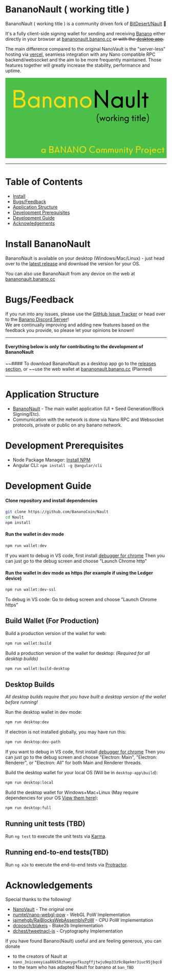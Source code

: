 # BananoNault ( working title )

BananoNault ( working title ) is a community driven fork of [BitDesert/Nault](https://github.com/BitDesert/Nault) 💙

It's a fully client-side signing wallet for sending and receiving [Banano](https://github.com/BananoCoin/banano) either directly in your browser at [bananonault.banano.cc](https://bananonault.banano.cc/)  ~~or with the [desktop app](https://github.com/BitDesert/Nault/releases/latest).~~

The main difference compared to the original NanoVault is the "server-less" hosting via [vercel](https://nault.vercel.app), seamless integration with any Nano compatible RPC backend/websocket and the aim to be more frequently maintained. Those features together will greatly increase the stability, performance and uptime.


![BananoNault Project Banner](/.github/BananoNault_repository-card.png)
___

# Table of Contents
* [Install](#install-BananoNault)
* [Bugs/Feedback](#bugsfeedback)
* [Application Structure](#application-structure)
* [Development Prerequisites](#development-prerequisites)
* [Development Guide](#development-guide)
* [Acknowledgements](#acknowledgements)


# Install BananoNault
BananoNault is available on your desktop (Windows/Mac/Linux) - just head over to the [latest release](https://github.com/BitDesert/Nault/releases/latest) and download the version for your OS.

You can also use BananoNault from any device on the web at [bananonault.banano.cc](https://bananonault.banano.cc/)

# Bugs/Feedback
If you run into any issues, please use the [GitHub Issue Tracker](https://github.com/BananoCoin/Nault/issues) or head over to the [Banano Discord Server](http://chat.banano.cc/)!  
We are continually improving and adding new features based on the feedback you provide, so please let your opinions be known!

___

#### Everything below is only for contributing to the development of BananoNault
~~#### To download BananoNault as a desktop app go to the [releases section](https://github.com/BananoCoin/Nault/releases), or ~~use the web wallet at [bananonault.banano.cc](https://bananonault.banano.cc/) (Planned)

___

# Application Structure

- [BananoNault](https://github.com/BananoCoin/Nault/) - The main wallet application (UI + Seed Generation/Block Signing/Etc).
- Communication with the network is done via Nano RPC and Websocket protocols, private or public on any banano network.


# Development Prerequisites
- Node Package Manager: [Install NPM](https://www.npmjs.com/get-npm)
- Angular CLI: `npm install -g @angular/cli`


# Development Guide
#### Clone repository and install dependencies
```bash
git clone https://github.com/BananoCoin/Nault
cd Nault
npm install
```

#### Run the wallet in dev mode
```bash
npm run wallet:dev
```

If you want to debug in VS code, first install [debugger for chrome](https://marketplace.visualstudio.com/items?itemName=msjsdiag.debugger-for-chrome)
Then you can just go to the debug screen and choose "Launch Chrome http"

#### Run the wallet in dev mode as https (for example if using the Ledger device)
```bash
npm run wallet:dev-ssl
```

To debug in VS code: Go to debug screen and choose "Launch Chrome https"

## Build Wallet (For Production)
Build a production version of the wallet for web:
```bash
npm run wallet:build
```

Build a production version of the wallet for desktop: *(Required for all desktop builds)*
```bash
npm run wallet:build-desktop
```

## Desktop Builds

*All desktop builds require that you have built a desktop version of the wallet before running!*

Run the desktop wallet in dev mode:
```bash
npm run desktop:dev
```

If electron is not installed globally, you may have run this:
```bash
npm run desktop:dev-path
```

If you want to debug in VS code, first install [debugger for chrome](https://marketplace.visualstudio.com/items?itemName=msjsdiag.debugger-for-chrome)
Then you can just go to the debug screen and choose "Electron: Main", "Electron: Renderer", or "Electron: All" for both Main and Renderer threads.

Build the desktop wallet for your local OS (Will be in `desktop-app\build`):
```bash
npm run desktop:local
```

Build the desktop wallet for Windows+Mac+Linux (May require dependencies for your OS [View them here](https://www.electron.build/multi-platform-build)):
```bash
npm run desktop:full
```

## Running unit tests (TBD)

Run `ng test` to execute the unit tests via [Karma](https://karma-runner.github.io).

## Running end-to-end tests(TBD)

Run `ng e2e` to execute the end-to-end tests via [Protractor](http://www.protractortest.org/).

# Acknowledgements
Special thanks to the following!
- [NanoVault](https://github.com/cronoh/nanovault) - The original one
- [numtel/nano-webgl-pow](https://github.com/numtel/nano-webgl-pow) - WebGL PoW Implementation
- [jaimehgb/RaiBlocksWebAssemblyPoW](https://github.com/jaimehgb/RaiBlocksWebAssemblyPoW) - CPU PoW Implementation
- [dcposch/blakejs](https://github.com/dcposch/blakejs) - Blake2b Implementation
- [dchest/tweetnacl-js](https://github.com/dchest/tweetnacl-js) - Cryptography Implementation

If you have found Banano(Nault) useful and are feeling generous, you can donate 
- to the creators of Nault at `nano_3niceeeyiaa86k58zhaeygxfkuzgffjtwju9ep33z9c8qekmr3iuc95jbqc8`
- to the team who has adapted Nault for banano at `ban_TBD`
